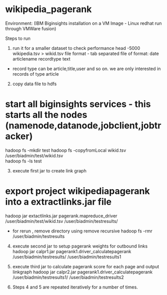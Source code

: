 wikipedia_pagerank
==================

Environment: (IBM Biginsights installation on a VM Image - Linux redhat run through VMWare fusion)

Steps to run 

1. run it for a smaller dataset to check performance
head -5000 wikipedia.tsv > wikid.tsv
file format - tab separated file of format:
date articlename recordtype text
* record type can be article,title,user and so on. we are only interested in records of type article

2. copy data file to hdfs
# start all biginsights services - this starts all the nodes (namenode,datanode,jobclient,jobtracker)

hadoop fs -mkdir test
hadoop fs -copyfromLocal wikid.tsv /user/biadmin/test/wikid.tsv  
hadoop fs -ls test

3. execute first jar to create link graph
# export project wikipediapagerank into a extractlinks.jar file
hadoop jar extactlinks.jar pagerank.mapreduce_driver /user/biadmin/test/wikid.tsv /user/biadmin/testresults/

*  for rerun , remove directory using remove recursive
hadoop fs -rmr /user/biadmin/testresults


4. execute second jar to setup pagerank weights for outbound links
hadoop jar calpr1.jar pagerank1.driver_calculatepagerank /user/biadmin/testresults/ /user/biadmin/testresults1


5. execute third jar to calculate pagerank score for each page and output linkgraph
hadoop jar calpr2.jar pagerank1.driver_calculatepagerank /user/biadmin/testresults1/ /user/biadmin/testresults2
 
6. Steps 4 and 5 are repeated iteratively for a number of times.
